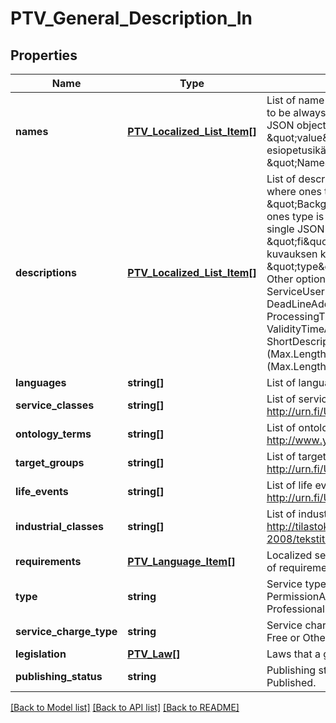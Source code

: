 # PTV_General_Description_In

## Properties
Name | Type | Description | Notes
------------ | ------------- | ------------- | -------------
**names** | [**PTV_Localized_List_Item[]**](PTV_Localized_List_Item.md) | List of name entities. Value of \&quot;type\&quot; has to be always \&quot;Name\&quot;.   Sample single JSON object: {\&quot;language\&quot;: \&quot;fi\&quot;, \&quot;value\&quot;: \&quot;Perhepäivähoito esiopetusikäisille\&quot;, \&quot;type\&quot;: \&quot;Name\&quot;}. (Max.Length: 100). | 
**descriptions** | [**PTV_Localized_List_Item[]**](PTV_Localized_List_Item.md) | List of description entities. Requires two entities where ones type is \&quot;Description\&quot; or \&quot;BackgroundDescription\&quot; and the other ones type is \&quot;ShortDescription\&quot;.  Sample single JSON object: {\&quot;language\&quot;: \&quot;fi\&quot;, \&quot;value\&quot;: \&quot;Lyhyen kuvauksen kuvaus esimerkki teksti.\&quot;, \&quot;type\&quot;: \&quot;ShortDescription\&quot;}.  Other optional description types are ServiceUserInstruction, ChargeTypeAdditionalInfo, DeadLineAdditionalInfo, ProcessingTimeAdditionalInfo, ValidityTimeAdditionalInfo. (Max.Length: 150 ShortDescription). (Max.Length: 2500 Description). (Max.Length: 2500 ServiceUserInstruction). (Max.Length: 2500 BackgroundDescription). | 
**languages** | **string[]** | List of language codes. | 
**service_classes** | **string[]** | List of service class urls. Sample url: http://urn.fi/URN:NBN:fi:au:ptvl:v1065 | 
**ontology_terms** | **string[]** | List of ontology term urls. Sample url: http://www.yso.fi/onto/koko/p2435 | 
**target_groups** | **string[]** | List of target group urls. Sample url: http://urn.fi/URN:NBN:fi:au:ptvl:v2004 | 
**life_events** | **string[]** | List of life event urls. Sample url: http://urn.fi/URN:NBN:fi:au:ptvl:v3017 | [optional] 
**industrial_classes** | **string[]** | List of industrial class codes (see http://tilastokeskus.fi/meta/luokitukset/toimiala/001-2008/tekstitiedosto_en.txt). | [optional] 
**requirements** | [**PTV_Language_Item[]**](PTV_Language_Item.md) | Localized service usage requirements (description of requirement). (Max.Length: 2500). | [optional] 
**type** | **string** | Service type. Possible values are: Service, PermissionAndObligation or ProfessionalQualifications. | [optional] 
**service_charge_type** | **string** | Service charge type. Possible values are: Charged, Free or Other | [optional] 
**legislation** | [**PTV_Law[]**](PTV_Law.md) | Laws that a general description is based on. | [optional] 
**publishing_status** | **string** | Publishing status. Possible values are: Draft or Published. | 

[[Back to Model list]](../README.md#documentation-for-models) [[Back to API list]](../README.md#documentation-for-api-endpoints) [[Back to README]](../README.md)



